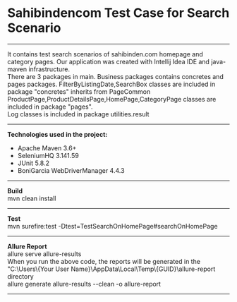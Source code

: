 # Sahibindencom Test Case for Search Scenario  
<hr>
It contains test search scenarios of sahibinden.com homepage and category pages.
Our application was created with Intellij Idea IDE and java-maven infrastructure.<br>
There are 3 packages in main. Business packages contains concretes and pages packages. FilterByListingDate,SearchBox classes are included in package "concretes" inherits from PageCommon<br>ProductPage,ProductDetailsPage,HomePage,CategoryPage classes are included in package "pages".<br>Log classes is included in package utilities.result 
<hr>
<b>Technologies used in the project:</b><br>
<ul>
<li>Apache Maven 3.6+</li>
<li>SeleniumHQ 3.141.59</li>
<li>JUnit 5.8.2</li>
<li>BoniGarcia WebDriverManager 4.4.3</li>
</ul><hr>
<b>Build</b><br>
mvn clean install<hr>
<b>Test</b><br>
mvn surefire:test -Dtest=TestSearchOnHomePage#searchOnHomePage<hr>
<b>Allure Report</b><br>
allure serve allure-results<br>
When you run the above code, the reports will be generated in the "C:\Users\{Your User Name}\AppData\Local\Temp\{GUID}\allure-report directory<br>
allure generate allure-results --clean -o allure-report <hr>
